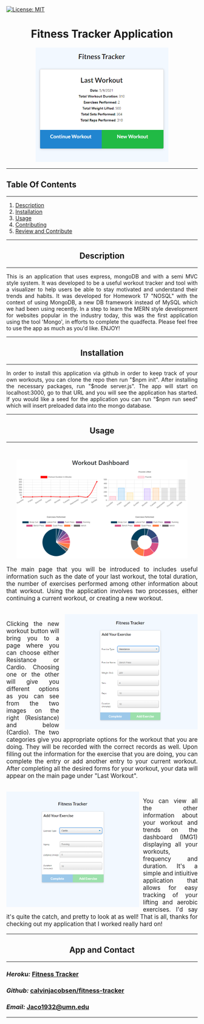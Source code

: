  [![License: MIT](https://img.shields.io/badge/License-MIT-yellow.svg)](https://opensource.org/licenses/MIT)
# <div align='center'> **Fitness Tracker Application** </div>

<p align="center">
<img src="assets/main.PNG" height='300'>
</p>

---
## **Table Of Contents** 

---

1. [Description](#description)
2. [Installation](#installation)
3. [Usage](#usage)
4. [Contributing](#contributing)
5. [Review and Contribute](#github)

--- 

## <div align ='center'> <a name="description"></a> **Description** </div> 

--- 
<p style="text-align:justify">
This is an application that uses express, mongoDB and with a semi MVC style system. It was developed to be a useful workout tracker and tool with a visualizer to help users be able to stay motivated and understand their trends and habits. It was developed for Homework 17 "NOSQL" with the context of using MongoDB, a new DB framework instead of MySQL which we had been using recently. In a step to learn the MERN style development for websites popular in the industry today, this was the first application using the tool 'Mongo', in efforts to complete the quadfecta. Please feel free to use the app as much as you'd like. ENJOY!
</p>

--- 
 
## <div align ='center'> <a name="installation"></a> **Installation** </div>
--- 
<p style="text-align:justify">
 In order to install this application via github in order to keep track of your own workouts, you can clone the repo then run "$npm init". After installing the necessary packages, run "$node server.js". The app will start on localhost:3000, go to that URL and you will see the application has started. If you would like a seed for the application you can run "$npm run seed" which will insert preloaded data into the mongo database.
</p>

--- 

## <div align ='center'> <a name="usage"></a> **Usage** </div>

--- 
<br>
<p align="center">
<img src="assets/dashboard.PNG" width="450">
</p>
<p style="font-size:1.1em; text-align:justify">
The main page that you will be introduced to includes useful information such as the date of your last workout, the total duration, the number of exercises performed among other information about that workout. Using the application involves two processes, either continuing a current workout, or creating a new workout.</p><br>

<img src="assets/resistance.PNG" width="350" align="right" style="padding-left:15px;">

<p style="font-size:1.1em; text-align:justify">
Clicking the new workout button will bring you to a page where you can choose either Resistance or Cardio. Choosing one or the other will give you different options as you can see from the two images on the right (Resistance) and below (Cardio). The two categories give you appropriate options for the workout that you are doing. They will be recorded with the correct records as well. Upon filling out the information for the exercise that you are doing, you can complete the entry or add another entry to your current workout. After completing all the desired forms for your workout, your data will appear on the main page under "Last Workout".
</p><br>


<img src="assets/cardio.PNG" width="350"  style="float:left;padding-right:10px;">
<p style="font-size:1.1em; text-align:justify">
You can view all the other information about your workout and trends on the dashboard (IMG1) displaying all your workouts, frequency and duration. It's a simple and intiuitive application that allows for easy tracking of your lifting and aerobic exercises. I'd say it's quite the catch, and pretty to look at as well! That is all, thanks for checking out my application that I worked really hard on!
</p>

--- 
## <div align ='center'> **App and Contact**</div>
---
### *Heroku:* [Fitness Tracker](https://thefitbit.herokuapp.com/)
### *Github:* [calvinjacobsen/fitness-tracker](https://github.com/CalvinJacobsen/FitnessTracker)
### *Email:* Jaco1932@umn.edu

--- 